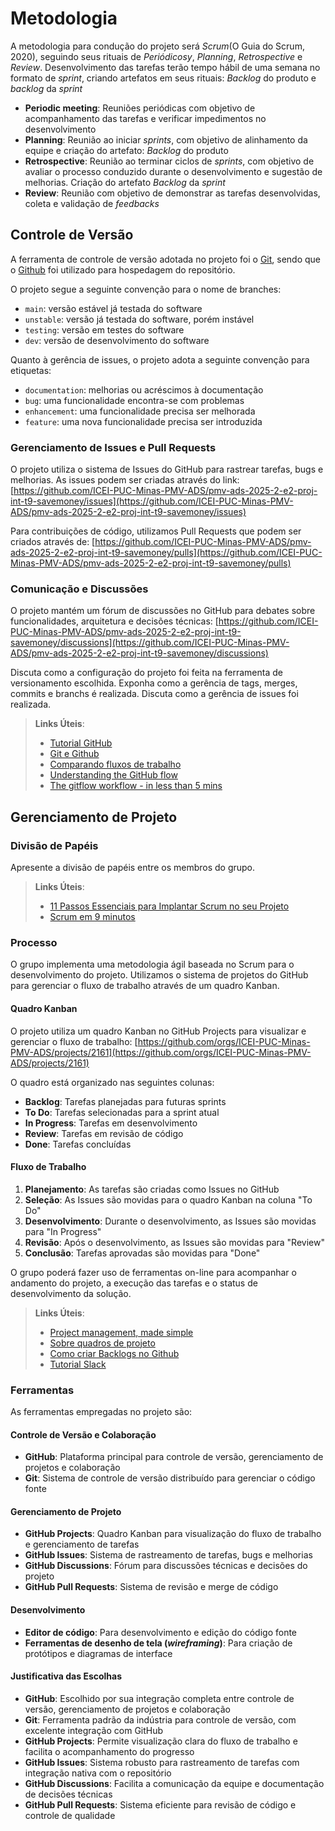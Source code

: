 
# Metodologia


A metodologia para condução do projeto será <em>Scrum</em>(O Guia do Scrum, 2020), seguindo seus rituais de <em>Periódicosy</em>, <em>Planning</em>, <em>Retrospective</em> e <em>Review</em>. Desenvolvimento das tarefas terão tempo hábil de uma semana no formato de <em>sprint</em>, criando artefatos em seus rituais: <em>Backlog</em> do produto e <em>backlog</em> da <em>sprint</em>

- **Periodic meeting**: Reuniões periódicas com objetivo de acompanhamento das tarefas e verificar impedimentos no desenvolvimento
- **Planning**: Reunião ao iniciar <em>sprints</em>, com objetivo de alinhamento da equipe e criação do artefato: <em>Backlog</em> do produto
- **Retrospective**: Reunião ao terminar ciclos de <em>sprints</em>, com objetivo de avaliar o processo conduzido durante o desenvolvimento e sugestão de melhorias. Criação do artefato <em>Backlog</em> da <em>sprint</em>
- **Review**: Reunião com objetivo de demonstrar as tarefas desenvolvidas, coleta e validação de <em>feedbacks</em>

## Controle de Versão

A ferramenta de controle de versão adotada no projeto foi o
[Git](https://git-scm.com/), sendo que o [Github](https://github.com)
foi utilizado para hospedagem do repositório.

O projeto segue a seguinte convenção para o nome de branches:

- `main`: versão estável já testada do software
- `unstable`: versão já testada do software, porém instável
- `testing`: versão em testes do software
- `dev`: versão de desenvolvimento do software

Quanto à gerência de issues, o projeto adota a seguinte convenção para
etiquetas:

- `documentation`: melhorias ou acréscimos à documentação
- `bug`: uma funcionalidade encontra-se com problemas
- `enhancement`: uma funcionalidade precisa ser melhorada
- `feature`: uma nova funcionalidade precisa ser introduzida

### Gerenciamento de Issues e Pull Requests

O projeto utiliza o sistema de Issues do GitHub para rastrear tarefas, bugs e melhorias. As issues podem ser criadas através do link: [https://github.com/ICEI-PUC-Minas-PMV-ADS/pmv-ads-2025-2-e2-proj-int-t9-savemoney/issues](https://github.com/ICEI-PUC-Minas-PMV-ADS/pmv-ads-2025-2-e2-proj-int-t9-savemoney/issues)

Para contribuições de código, utilizamos Pull Requests que podem ser criados através de: [https://github.com/ICEI-PUC-Minas-PMV-ADS/pmv-ads-2025-2-e2-proj-int-t9-savemoney/pulls](https://github.com/ICEI-PUC-Minas-PMV-ADS/pmv-ads-2025-2-e2-proj-int-t9-savemoney/pulls)

### Comunicação e Discussões

O projeto mantém um fórum de discussões no GitHub para debates sobre funcionalidades, arquitetura e decisões técnicas: [https://github.com/ICEI-PUC-Minas-PMV-ADS/pmv-ads-2025-2-e2-proj-int-t9-savemoney/discussions](https://github.com/ICEI-PUC-Minas-PMV-ADS/pmv-ads-2025-2-e2-proj-int-t9-savemoney/discussions)

Discuta como a configuração do projeto foi feita na ferramenta de versionamento escolhida. Exponha como a gerência de tags, merges, commits e branchs é realizada. Discuta como a gerência de issues foi realizada.

> **Links Úteis**:
> - [Tutorial GitHub](https://guides.github.com/activities/hello-world/)
> - [Git e Github](https://www.youtube.com/playlist?list=PLHz_AreHm4dm7ZULPAmadvNhH6vk9oNZA)
>  - [Comparando fluxos de trabalho](https://www.atlassian.com/br/git/tutorials/comparing-workflows)
> - [Understanding the GitHub flow](https://guides.github.com/introduction/flow/)
> - [The gitflow workflow - in less than 5 mins](https://www.youtube.com/watch?v=1SXpE08hvGs)

## Gerenciamento de Projeto

### Divisão de Papéis

Apresente a divisão de papéis entre os membros do grupo.

> **Links Úteis**:
> - [11 Passos Essenciais para Implantar Scrum no seu 
> Projeto](https://mindmaster.com.br/scrum-11-passos/)
> - [Scrum em 9 minutos](https://www.youtube.com/watch?v=XfvQWnRgxG0)

### Processo

O grupo implementa uma metodologia ágil baseada no Scrum para o desenvolvimento do projeto. Utilizamos o sistema de projetos do GitHub para gerenciar o fluxo de trabalho através de um quadro Kanban.

#### Quadro Kanban

O projeto utiliza um quadro Kanban no GitHub Projects para visualizar e gerenciar o fluxo de trabalho: [https://github.com/orgs/ICEI-PUC-Minas-PMV-ADS/projects/2161](https://github.com/orgs/ICEI-PUC-Minas-PMV-ADS/projects/2161)

O quadro está organizado nas seguintes colunas:
- **Backlog**: Tarefas planejadas para futuras sprints
- **To Do**: Tarefas selecionadas para a sprint atual
- **In Progress**: Tarefas em desenvolvimento
- **Review**: Tarefas em revisão de código
- **Done**: Tarefas concluídas

#### Fluxo de Trabalho

1. **Planejamento**: As tarefas são criadas como Issues no GitHub
2. **Seleção**: As Issues são movidas para o quadro Kanban na coluna "To Do"
3. **Desenvolvimento**: Durante o desenvolvimento, as Issues são movidas para "In Progress"
4. **Revisão**: Após o desenvolvimento, as Issues são movidas para "Review"
5. **Conclusão**: Tarefas aprovadas são movidas para "Done"

O grupo poderá fazer uso de ferramentas on-line para acompanhar o andamento do projeto, a execução das tarefas e o status de desenvolvimento da solução.
 
> **Links Úteis**:
> - [Project management, made simple](https://github.com/features/project-management/)
> - [Sobre quadros de projeto](https://docs.github.com/pt/github/managing-your-work-on-github/about-project-boards)
> - [Como criar Backlogs no Github](https://www.youtube.com/watch?v=RXEy6CFu9Hk)
> - [Tutorial Slack](https://slack.com/intl/en-br/)

### Ferramentas

As ferramentas empregadas no projeto são:

#### Controle de Versão e Colaboração
- **GitHub**: Plataforma principal para controle de versão, gerenciamento de projetos e colaboração
- **Git**: Sistema de controle de versão distribuído para gerenciar o código fonte

#### Gerenciamento de Projeto
- **GitHub Projects**: Quadro Kanban para visualização do fluxo de trabalho e gerenciamento de tarefas
- **GitHub Issues**: Sistema de rastreamento de tarefas, bugs e melhorias
- **GitHub Discussions**: Fórum para discussões técnicas e decisões do projeto
- **GitHub Pull Requests**: Sistema de revisão e merge de código

#### Desenvolvimento
- **Editor de código**: Para desenvolvimento e edição do código fonte
- **Ferramentas de desenho de tela (_wireframing_)**: Para criação de protótipos e diagramas de interface

#### Justificativa das Escolhas

- **GitHub**: Escolhido por sua integração completa entre controle de versão, gerenciamento de projetos e colaboração
- **Git**: Ferramenta padrão da indústria para controle de versão, com excelente integração com GitHub
- **GitHub Projects**: Permite visualização clara do fluxo de trabalho e facilita o acompanhamento do progresso
- **GitHub Issues**: Sistema robusto para rastreamento de tarefas com integração nativa com o repositório
- **GitHub Discussions**: Facilita a comunicação da equipe e documentação de decisões técnicas
- **GitHub Pull Requests**: Sistema eficiente para revisão de código e controle de qualidade
